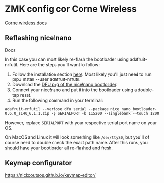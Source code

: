 # ZMK config cor Corne Wireless

[Corne wireless docs](https://docs.typeractive.xyz/build-guides/corne-wireless)


## Reflashing nice!nano

[Docs](https://nicekeyboards.com/docs/nice-nano/troubleshooting/#my-nicenano-seems-to-be-acting-up-and-i-want-to-re-flash-the-bootloader)

In this case you can most likely re-flash the bootloader using adafruit-nrfutil. Here are the steps you'll want to follow:

1. Follow the installation section [here](https://github.com/adafruit/Adafruit_nRF52_nrfutil#installation). Most likely you'll just need to run pip3 install --user adafruit-nrfutil.
2. Download the [DFU pkg of the nice!nano bootloader](https://nicekeyboards.com/assets/nice_nano_bootloader-0.6.0_s140_6.1.1.zip).
3. Connect your nice!nano and put it into the bootloader using a double-tap reset.
4. Run the following command in your terminal:

```
adafruit-nrfutil --verbose dfu serial --package nice_nano_bootloader-0.6.0_s140_6.1.1.zip -p SERIALPORT -b 115200 --singlebank --touch 1200
```


However, replace `SERIALPORT` with your respective serial port name on your OS.

On MacOS and Linux it will look something like `/dev/ttyS0`, but you'll of course need to double check the exact path name.
After this runs, you should have your bootloader all re-flashed and fresh.

## Keymap configurator

https://nickcoutsos.github.io/keymap-editor/
